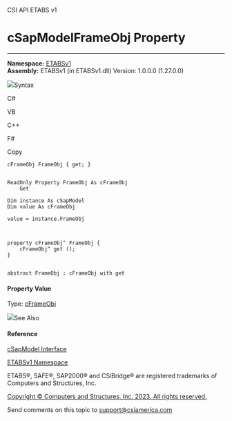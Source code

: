 ﻿

CSI API ETABS v1

# cSapModelFrameObj Property  
  
---  
  
**Namespace:** [ETABSv1](2780f1b8-2033-5289-2298-1cdb2a7508d9.htm)  
**Assembly:** ETABSv1 (in ETABSv1.dll) Version: 1.0.0.0 (1.27.0.0)

![](../icons/SectionExpanded.png)Syntax

C#

VB

C++

F#

Copy

    
    
    cFrameObj FrameObj { get; }
    
    
    ReadOnly Property FrameObj As cFrameObj
    	Get
    
    Dim instance As cSapModel
    Dim value As cFrameObj
    
    value = instance.FrameObj
    
    
    
    property cFrameObj^ FrameObj {
    	cFrameObj^ get ();
    }
    
    
    abstract FrameObj : cFrameObj with get
    

#### Property Value

Type: [cFrameObj](d5342667-2977-9fdc-9769-e4e2becc0803.htm)

![](../icons/SectionExpanded.png)See Also

#### Reference

[cSapModel Interface](fe0b0096-9fef-56a3-9d57-cdef76e0f611.htm)

[ETABSv1 Namespace](2780f1b8-2033-5289-2298-1cdb2a7508d9.htm)

ETABS®, SAFE®, SAP2000® and CSiBridge® are registered trademarks of Computers
and Structures, Inc.  

[Copyright © Computers and Structures, Inc. 2023. All rights
reserved.](http://www.csiamerica.com)

Send comments on this topic to
[support@csiamerica.com](mailto:support%40csiamerica.com?Subject=CSI%20API%20ETABS%20v1)

